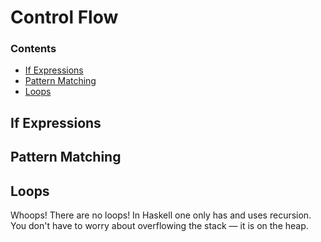 # Control Flow

### Contents

- [If Expressions](#if-expressions)
- [Pattern Matching](#pattern-matching)
- [Loops](#loops)

## If Expressions

## Pattern Matching

## Loops

Whoops! There are no loops! In Haskell one only has and uses recursion. You don't have to worry about overflowing the stack — it is on the heap.
